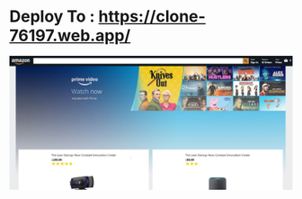 # Deploy To : https://clone-76197.web.app/

<img src="https://raw.githubusercontent.com/mahdi-zoraghi/amazon-clone/master/amazon-clone-screen.jpg" />
